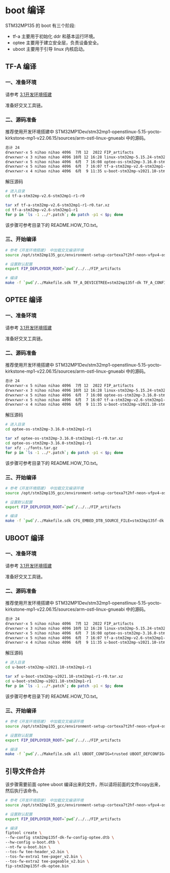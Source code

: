 # boot 编译

STM32MP135 的 boot 有三个阶段:
- tf-a 主要用于初始化 ddr 和基本运行环境。
- optee 主要用于建立安全层，负责设备安全。
- uboot 主要用于引导 linux 内核启动。



## TF-A 编译

### 一、准备环境  
请参考 [3.1开发环境搭建](./3.1开发环境搭建.md)

准备好交叉工具链。

### 二、源码准备  
推荐使用开发环境搭建中 STM32MP1Dev/stm32mp1-openstlinux-5.15-yocto-kirkstone-mp1-v22.06.15/sources/arm-ostl-linux-gnueabi 中的源码。
```bash
总计 24
drwxrwxr-x 5 nihao nihao 4096  7月 12  2022 FIP_artifacts
drwxrwxr-x 3 nihao nihao 4096 10月 12 16:28 linux-stm32mp-5.15.24-stm32mp1-r1-r0
drwxrwxr-x 5 nihao nihao 4096  6月  7 16:08 optee-os-stm32mp-3.16.0-stm32mp1-r1-r0
drwxrwxr-x 5 nihao nihao 4096  6月  7 16:07 tf-a-stm32mp-v2.6-stm32mp1-r1-r0
drwxrwxr-x 4 nihao nihao 4096  6月  9 11:35 u-boot-stm32mp-v2021.10-stm32mp1-r1-r0
```
解压源码
```bash
# 进入目录
cd tf-a-stm32mp-v2.6-stm32mp1-r1-r0

tar xf tf-a-stm32mp-v2.6-stm32mp1-r1-r0.tar.xz
cd tf-a-stm32mp-v2.6-stm32mp1-r1
for p in `ls -1 ../*.patch`; do patch -p1 < $p; done
```
该步骤可参考目录下的 README.HOW_TO.txt。

### 三、开始编译

```bash
# 参考《开发环境搭建》 中加载交叉编译环境
source /opt/stm32mp135_gcc/environment-setup-cortexa7t2hf-neon-vfpv4-ostl-linux-gnueabi

# 设置默认配置
export FIP_DEPLOYDIR_ROOT=`pwd`/../../FIP_artifacts

# 编译
make -f `pwd`/../Makefile.sdk TF_A_DEVICETREE=stm32mp135f-dk TF_A_CONFIG=sdcard ELF_DEBUG_ENABLE='1' DEBUG=1 LOG_LEVEL=50 all

```



## OPTEE 编译

### 一、准备环境  
请参考 [3.1开发环境搭建](./3.1开发环境搭建.md)

准备好交叉工具链。

### 二、源码准备  
推荐使用开发环境搭建中 STM32MP1Dev/stm32mp1-openstlinux-5.15-yocto-kirkstone-mp1-v22.06.15/sources/arm-ostl-linux-gnueabi 中的源码。
```bash
总计 24
drwxrwxr-x 5 nihao nihao 4096  7月 12  2022 FIP_artifacts
drwxrwxr-x 3 nihao nihao 4096 10月 12 16:28 linux-stm32mp-5.15.24-stm32mp1-r1-r0
drwxrwxr-x 5 nihao nihao 4096  6月  7 16:08 optee-os-stm32mp-3.16.0-stm32mp1-r1-r0
drwxrwxr-x 5 nihao nihao 4096  6月  7 16:07 tf-a-stm32mp-v2.6-stm32mp1-r1-r0
drwxrwxr-x 4 nihao nihao 4096  6月  9 11:35 u-boot-stm32mp-v2021.10-stm32mp1-r1-r0
```
解压源码
```bash
# 进入目录
cd optee-os-stm32mp-3.16.0-stm32mp1-r1

tar xf optee-os-stm32mp-3.16.0-stm32mp1-r1-r0.tar.xz
cd optee-os-stm32mp-3.16.0-stm32mp1-r1
tar xfz ../fonts.tar.gz
for p in `ls -1 ../*.patch`; do patch -p1 < $p; done
```
该步骤可参考目录下的 README.HOW_TO.txt。

### 三、开始编译

```bash
# 参考《开发环境搭建》 中加载交叉编译环境
source /opt/stm32mp135_gcc/environment-setup-cortexa7t2hf-neon-vfpv4-ostl-linux-gnueabi

# 设置默认配置
export FIP_DEPLOYDIR_ROOT=`pwd`/../../FIP_artifacts

# 编译
make -f `pwd`/../Makefile.sdk CFG_EMBED_DTB_SOURCE_FILE=stm32mp135f-dk all

```



## UBOOT 编译


### 一、准备环境  
请参考 [3.1开发环境搭建](./3.1开发环境搭建.md)

准备好交叉工具链。

### 二、源码准备  
推荐使用开发环境搭建中 STM32MP1Dev/stm32mp1-openstlinux-5.15-yocto-kirkstone-mp1-v22.06.15/sources/arm-ostl-linux-gnueabi 中的源码。
```bash
总计 24
drwxrwxr-x 5 nihao nihao 4096  7月 12  2022 FIP_artifacts
drwxrwxr-x 3 nihao nihao 4096 10月 12 16:28 linux-stm32mp-5.15.24-stm32mp1-r1-r0
drwxrwxr-x 5 nihao nihao 4096  6月  7 16:08 optee-os-stm32mp-3.16.0-stm32mp1-r1-r0
drwxrwxr-x 5 nihao nihao 4096  6月  7 16:07 tf-a-stm32mp-v2.6-stm32mp1-r1-r0
drwxrwxr-x 4 nihao nihao 4096  6月  9 11:35 u-boot-stm32mp-v2021.10-stm32mp1-r1-r0
```
解压源码
```bash
# 进入目录
cd u-boot-stm32mp-v2021.10-stm32mp1-r1

tar xf u-boot-stm32mp-v2021.10-stm32mp1-r1-r0.tar.xz
cd u-boot-stm32mp-v2021.10-stm32mp1-r1
for p in `ls -1 ../*.patch`; do patch -p1 < $p; done
```
该步骤可参考目录下的 README.HOW_TO.txt。

### 三、开始编译

```bash
# 参考《开发环境搭建》 中加载交叉编译环境
source /opt/stm32mp135_gcc/environment-setup-cortexa7t2hf-neon-vfpv4-ostl-linux-gnueabi

# 设置默认配置
export FIP_DEPLOYDIR_ROOT=`pwd`/../../FIP_artifacts

# 编译
make -f `pwd`/../Makefile.sdk all UBOOT_CONFIG=trusted UBOOT_DEFCONFIG=stm32mp13_defconfig UBOOT_BINARY=u-boot.dtb DEVICETREE=stm32mp135f-dk

```

## 引导文件合并

该步骤需要前面 optee uboot 编译出来的文件，所以请将前面的文件copy出来，然后执行该命令。

```bash
# 参考《开发环境搭建》 中加载交叉编译环境
source /opt/stm32mp135_gcc/environment-setup-cortexa7t2hf-neon-vfpv4-ostl-linux-gnueabi

# 设置默认配置
export FIP_DEPLOYDIR_ROOT=`pwd`/../../FIP_artifacts

# 编译
fiptool create \
--fw-config stm32mp135f-dk-fw-config-optee.dtb \
--hw-config u-boot.dtb \
--nt-fw u-boot.bin \
--tos-fw tee-header_v2.bin \
--tos-fw-extra1 tee-pager_v2.bin \
--tos-fw-extra2 tee-pageable_v2.bin \
fip-stm32mp135f-dk-optee.bin

```

